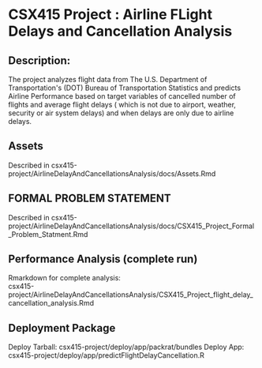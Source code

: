 # CSX415 Project : Airline FLight Delays and Cancellation Analysis 

## Description:
The project analyzes flight data from The U.S. Department of Transportation's (DOT) Bureau of Transportation Statistics and predicts Airline Performance based on target variables of cancelled number of flights and average flight delays ( which is not due to airport, weather, security or air system delays) and when delays are only due to airline delays.

## Assets 
  Described in csx415-project/AirlineDelayAndCancellationsAnalysis/docs/Assets.Rmd

## FORMAL PROBLEM STATEMENT
  Described in csx415-project/AirlineDelayAndCancellationsAnalysis/docs/CSX415_Project_Formal_Problem_Statment.Rmd

## Performance Analysis (complete run)
  Rmarkdown for complete analysis:  
  csx415-project/AirlineDelayAndCancellationsAnalysis/CSX415_Project_flight_delay_cancellation_analysis.Rmd

## Deployment Package
   Deploy Tarball: csx415-project/deploy/app/packrat/bundles
   Deploy App: csx415-project/deploy/app/predictFlightDelayCancellation.R 

